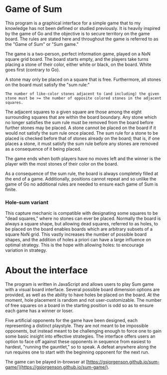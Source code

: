 # Game of Sum

This program is a graphical interface for a simple game that to my knowledge has not been defined or studied previously. It is heavily inspired by the game of Go and the objective is to secure territory on the game board. The rules are stated here and throughout the game is referred to as the "Game of Sum" or "Sum game."

The game is a two-person, perfect information game, played on a NxN square grid board. The board starts empty, and the players take turns placing a stone of their color, either white or black, on the board. White goes first (contrary to Go).

A stone may only be placed on a square that is free. Furthermore, all stones on the board must satisfy the "sum rule:"

```
The number of like-color stones adjacent to (and including) the given stone must be >= the number of opposite colored stones in the adjacent squares.
```

The adjacent squares to a given square are those among the eight surrounding squares that are within the board boundary. Any stone which no longer satisfies the sum rule must be removed from the board before further stones may be placed. A stone cannot be placed on the board if it would not satisfy the sum rule once placed. The sum rule for a stone to be placed is checked before that of stones already on the board; that is, if one places a stone, it must satisfy the sum rule before any stones are removed as a consequence of it being placed.

The game ends when both players have no moves left and the winner is the player with the most stones of their color on the board.

As a consequence of the sum rule, the board is always completely filled at the end of a game. Additionally, positions cannot repeat and so unlike the game of Go no additional rules are needed to ensure each game of Sum is finite.

### Hole-sum variant

This capture mechanic is compatible with designating some squares to be "dead squares," where no stones can ever be placed. Normally the board is always a square shape, but allowing dead squares, referred to as holes, to be placed on the board enables boards which are arbitrary subsets of a square NxN grid. This vastly increases the number of possible board shapes, and the addition of holes a priori can have a large influence on optimal strategy. This is the hope with allowing holes: to encourage variation in strategy.

# About the interface

The program is written in JavaScript and allows users to play Sum game with a visual board interface. Several possible board dimension options are provided, as well as the ability to have holes be placed on the board. At the moment, hole placement is random and not user-customizable. The number of free squares on a board in the starting position is odd so as to ensure each game has a winner or loser.

Five artificial opponents for the game have been designed, each representing a distinct playstyle. They are not meant to be impossible opponents, but instead meant to be challenging enough to force one to gain some basic insight into effective strategies. The interface offers users an option to face off against these opponents in sequence from easiest to hardest, "running the gauntlet," so to speak. A defeat anywhere along the run requires one to start with the beginning opponent for the next run.

The game can be played in-browser at [https://gsjorgenson.github.io/sum-game/](https://gsjorgenson.github.io/sum-game/).

